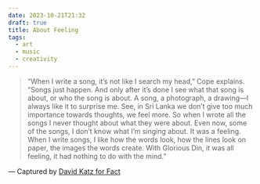 ```yaml
---
date: 2023-10-21T21:32
draft: true
title: About Feeling
tags:
  - art
  - music
  - creativity
---
```

>“When I write a song, it’s not like I search my head,” Cope explains. “Songs just happen. And only after it’s done I see what that song is about, or who the song is about. A song, a photograph, a drawing—I always like it to surprise me. See, in Sri Lanka we don’t give too much importance towards thoughts, we feel more. So when I wrote all the songs I never thought about what they were about. Even now, some of the songs, I don’t know what I’m singing about. It was a feeling. When I write songs, I like how the words look, how the lines look on paper, the images the words create. With Glorious Din, it was all feeling, it had nothing to do with the mind.”

— Captured by [David Katz for Fact](https://www.factmag.com/2016/06/08/glorious-din-eric-cope/)